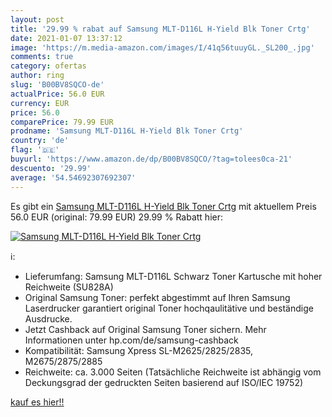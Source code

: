 ```yaml
---
layout: post
title: '29.99 % rabat auf Samsung MLT-D116L H-Yield Blk Toner Crtg'
date: 2021-01-07 13:37:12
image: 'https://m.media-amazon.com/images/I/41q56tuuyGL._SL200_.jpg'
comments: true
category: ofertas
author: ring
slug: 'B00BV8SQCO-de'
actualPrice: 56.0 EUR
currency: EUR
price: 56.0
comparePrice: 79.99 EUR
prodname: 'Samsung MLT-D116L H-Yield Blk Toner Crtg'
country: 'de'
flag: '🇩🇪'
buyurl: 'https://www.amazon.de/dp/B00BV8SQCO/?tag=tolees0ca-21'
descuento: '29.99'
average: '54.54692307692307'
---
```


Es gibt ein [Samsung MLT-D116L H-Yield Blk Toner Crtg](https://www.amazon.de/dp/B00BV8SQCO/?tag=tolees0ca-21) mit aktuellem Preis 56.0 EUR (original: 79.99 EUR) 29.99 % Rabatt hier:

[![Samsung MLT-D116L H-Yield Blk Toner Crtg](https://m.media-amazon.com/images/I/41q56tuuyGL._SL200_.jpg)](https://www.amazon.de/dp/B00BV8SQCO/?tag=tolees0ca-21)

ℹ️:

- Lieferumfang: Samsung MLT-D116L Schwarz Toner Kartusche mit hoher Reichweite (SU828A)
- Original Samsung Toner: perfekt abgestimmt auf Ihren Samsung Laserdrucker garantiert original Toner hochqaulitätive und beständige Ausdrucke.
- Jetzt Cashback auf Original Samsung Toner sichern. Mehr Informationen unter hp.com/de/samsung-cashback
- Kompatibilität: Samsung Xpress SL-M2625/2825/2835, M2675/2875/2885
- Reichweite: ca. 3.000 Seiten (Tatsächliche Reichweite ist abhängig vom Deckungsgrad der gedruckten Seiten basierend auf ISO/IEC 19752)

[kauf es hier!!](https://www.amazon.de/dp/B00BV8SQCO/?tag=tolees0ca-21)
